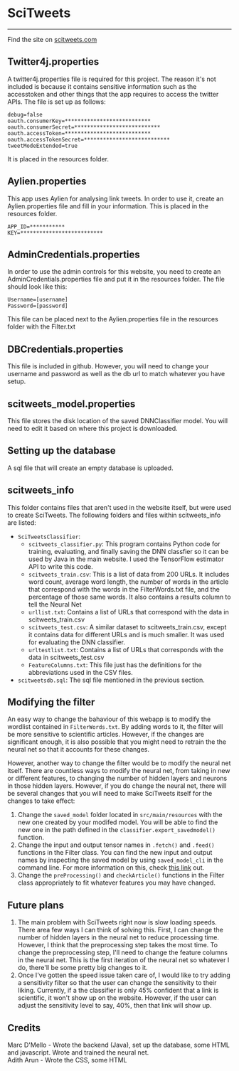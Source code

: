 # SciTweets
------------
Find the site on <a href="http://www.scitweets.com">scitweets.com</a>

## Twitter4j.properties
A twitter4j.properties file is required for this project. The reason it's not included is because it contains sensitive information such as the accesstoken and other things that the app requires to access the twitter APIs. The file is set up as follows:
```
debug=false
oauth.consumerKey=***************************
oauth.consumerSecret=***************************
oauth.accessToken=***************************
oauth.accessTokenSecret=***************************
tweetModeExtended=true
```
It is placed in the resources folder.

## Aylien.properties
This app uses Aylien for analysing link tweets. In order to use it, create an Aylien.properties file and fill in your information. This is placed in the resources folder.
```
APP_ID=***********
KEY=**************************
```

## AdminCredentials.properties
In order to use the admin controls for this website, you need to create an AdminCredentials.properties file and put it in the resources folder. The file should look like this:
```
Username=[username]
Password=[password]
```
This file can be placed next to the Aylien.properties file in the resources folder with the Filter.txt

## DBCredentials.properties
This file is included in github. However, you will need to change your username and password as well as the db url to match whatever you have setup.

## scitweets_model.properties
This file stores the disk location of the saved DNNClassifier model. You will need to edit it based on where this project is downloaded.

## Setting up the database
A sql file that will create an empty database is uploaded. 

## scitweets_info
This folder contains files that aren't used in the website itself, but were used to create SciTweets. The following folders and files within scitweets_info are listed:
  * `SciTweetsClassifier`:
    * `scitweets_classifier.py`: This program contains Python code for training, evaluating, and finally saving the DNN classfier so it can be used by Java in the main website. I used the TensorFlow estimator API to write this code.
    * `scitweets_train.csv`: This is a list of data from 200 URLs. It includes word count, average word length, the number of words in the article that correspond with the words in the FilterWords.txt file, and the percentage of those same words. It also contains a results column to tell the Neural Net 
    * `urllist.txt`: Contains a list of URLs that correspond with the data in scitweets_train.csv
    * `scitweets_test.csv`: A similar dataset to scitweets_train.csv, except it contains data for different URLs and is much smaller. It was used for evaluating the DNN classifier.
    * `urltestlist.txt`: Contains a list of URLs that corresponds with the data in scitweets_test.csv
    * `FeatureColumns.txt`: This file just has the definitions for the abbreviations used in the CSV files.
  * `scitweetsdb.sql`: The sql file mentioned in the previous section.

## Modifying the filter
An easy way to change the bahaviour of this webapp is to modify the wordlist contained in `FilterWords.txt`. By adding words to it, the filter will be more sensitive to scientific articles. However, if the changes are significant enough, it is also possible that you might need to retrain the the neural net so that it accounts for these changes.

However, another way to change the filter would be to modify the neural net itself.  There are countless ways to modify the neural net, from taking in new or different features, to changing the number of hidden layers and neurons in those hidden layers. However, if you do change the neural net, there will be several changes that you will need to make SciTweets itself for the changes to take effect:
 1. Change the `saved_model` folder located in `src/main/resources` with the new one created by your modifed model. You will be able to find the new one in the path defined in the `classifier.export_savedmodel()` function.
 2. Change the input and output tensor names in `.fetch()` and `.feed()` functions in the Filter class. You can find the new input and output names by inspecting the saved model by using `saved_model_cli` in the command line. For more information on this, check [this link](https://www.tensorflow.org/programmers_guide/saved_model#cli_to_inspect_and_execute_savedmodel) out.
 3. Change the `preProcessing()` and `checkArticle()` functions in the Filter class appropriately to fit whatever features you may have changed.

## Future plans
1. The main problem with SciTweets right now is slow loading speeds. There area few ways I can think of solving this. First, I can change the number of hidden layers in the neural net to reduce processing time. However, I think that the preprocessing step takes the most time. To change the preprocessing step, I'll need to change the feature columns in the neural net. This is the first iteration of the neural net so whatever I do, there'll be some pretty big changes to it. 
2. Once I've gotten the speed issue taken care of, I would like to try adding a sensitivity filter so that the user can change the sensitivity to their liking. Currently, if a the classifier is only 45% confident that a link is scientific, it won't show up on the website. However, if the user can adjust the sensitivity level to say, 40%, then that link will show up.

## Credits
Marc D'Mello - Wrote the backend (Java), set up the database, some HTML and javascript. Wrote and trained the neural net. <br/>
Adith Arun - Wrote the CSS, some HTML
